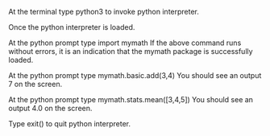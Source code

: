 At the terminal type python3 to invoke python interpreter.

Once the python interpreter is loaded.

At the python prompt type import mymath
If the above command runs without errors, it is an indication that the mymath package is successfully loaded.

At the python prompt type mymath.basic.add(3,4)
You should see an output 7 on the screen.

At the python prompt type mymath.stats.mean([3,4,5])
You should see an output 4.0 on the screen.

Type exit() to quit python interpreter.